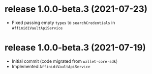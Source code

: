 # release 1.0.0-beta.3 (2021-07-23)
  * Fixed passing empty `types` to `searchCredentials` in `AffinidiVaultApiService`
# release 1.0.0-beta.3 (2021-07-19)
  * Initial commit (code migrated from `wallet-core-sdk`)
  * Implemented `AffinidiVaultApiService`
